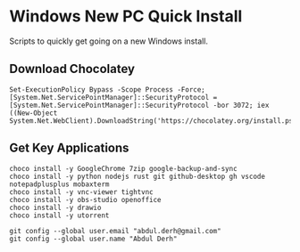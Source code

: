 # Windows New PC Quick Install

Scripts to quickly get going on a new Windows install.

## Download Chocolatey

```
Set-ExecutionPolicy Bypass -Scope Process -Force; [System.Net.ServicePointManager]::SecurityProtocol = [System.Net.ServicePointManager]::SecurityProtocol -bor 3072; iex ((New-Object System.Net.WebClient).DownloadString('https://chocolatey.org/install.ps1'))
```

## Get Key Applications

```
choco install -y GoogleChrome 7zip google-backup-and-sync
choco install -y python nodejs rust git github-desktop gh vscode notepadplusplus mobaxterm
choco install -y vnc-viewer tightvnc
choco install -y obs-studio openoffice
choco install -y drawio
choco install -y utorrent

git config --global user.email "abdul.derh@gmail.com"
git config --global user.name "Abdul Derh"
```
